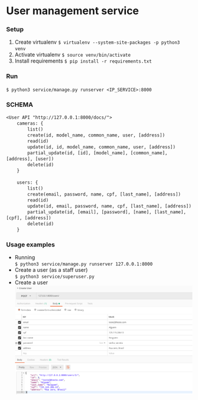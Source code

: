 # User management service


### Setup
1. Create virtualenv `$ virtualenv --system-site-packages -p python3 venv`
2. Activate virtualenv `$ source venv/bin/activate`
3. Install requirements `$ pip install -r requirements.txt`

### Run
`$ python3 service/manage.py runserver <IP_SERVICE>:8000`

### SCHEMA
```
<User API "http://127.0.0.1:8000/docs/">
    cameras: {
        list()
        create(id, model_name, common_name, user, [address])
        read(id)
        update(id, id, model_name, common_name, user, [address])
        partial_update(id, [id], [model_name], [common_name], [address], [user])
        delete(id)
    }

    users: {
        list()
        create(email, password, name, cpf, [last_name], [address])
        read(id)
        update(id, email, password, name, cpf, [last_name], [address])
        partial_update(id, [email], [password], [name], [last_name], [cpf], [address])
        delete(id)
    }
```
### Usage examples
- Running  
`$ python3 service/manage.py runserver 127.0.0.1:8000`  
- Create a user (as a staff user)  
`$ python3 service/superuser.py` 
- Create a user  
![Alt text](service/create_user_sample.png?raw=true "User creation")
